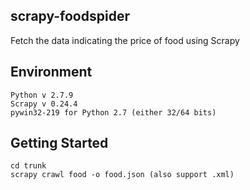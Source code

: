 ## scrapy-foodspider

Fetch the data indicating the price of food using Scrapy

Environment
-----
    Python v 2.7.9
    Scrapy v 0.24.4
    pywin32-219 for Python 2.7 (either 32/64 bits)

Getting Started
-----
    cd trunk
    scrapy crawl food -o food.json (also support .xml)
